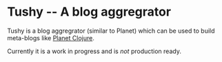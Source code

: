Tushy -- A blog aggregrator
===========================

Tushy is a blog aggregrator (similar to Planet) which can be used to build meta-blogs like [Planet Clojure](http://planet.clojure.in/ "Planet Clojure").

Currently it is a work in progress and is *not* production ready.
